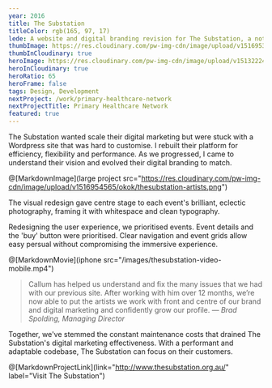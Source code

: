 ```yaml
---
year: 2016
title: The Substation
titleColor: rgb(165, 97, 17)
lede: A website and digital branding revision for The Substation, a not-for-profit arts centre in Melbourne, Australia.
thumbImage: https://res.cloudinary.com/pw-img-cdn/image/upload/v1516953101/okok/thumb-thesubstation.jpg
thumbInCloudinary: true
heroImage: https://res.cloudinary.com/pw-img-cdn/image/upload/v1513222499/okok/thesubstation-hero-THIS_baprpq.jpg
heroInCloudinary: true
heroRatio: 65
heroFrame: false
tags: Design, Development
nextProject: /work/primary-healthcare-network
nextProjectTitle: Primary Healthcare Network
featured: true
---
```


The Substation wanted scale their digital marketing but were stuck with a Wordpress site that was hard to customise. I rebuilt their platform for
efficiency, flexibility and performance. As we progressed, I came to understand their vision and evolved their digital branding to match.

@[MarkdownImage](large project src="https://res.cloudinary.com/pw-img-cdn/image/upload/v1516954565/okok/thesubstation-artists.png")

The visual redesign gave centre stage to each event's brilliant, eclectic photography, framing it with whitespace and clean typography.

Redesigning the user experience, we prioritised events. Event details and the 'buy' button were prioritised. Clear navigation and event grids allow easy persual without compromising the immersive experience.

<!-- @[MarkdownMovie](laptop frame src="/images/thesubstation-video-desktop-events.mp4") -->

@[MarkdownMovie](iphone src="/images/thesubstation-video-mobile.mp4")

<!-- We targeted usability and mobile performance in the upgrade to fulfil the needs of real people. For example, a person travelling home from work on public transport should be able to buy tickets from the site while in transit. To guarantee these opportunities, website performance and user flows were audited and a stack of improvements made. -->

<!-- @[MarkdownImage](src="https://res.cloudinary.com/pw-img-cdn/image/upload/v1513228134/okok/thesubstation-emma-collard.jpg") -->

> Callum has helped us understand and fix the many issues that we had with our previous site. After working with him over 12 months, we’re now able to put the artists we work with front and centre of our brand and digital marketing and confidently grow our profile. _— Brad Spolding, Managing Director_

Together, we've stemmed the constant maintenance costs that drained The Substation's digital marketing effectiveness. With a performant and adaptable codebase, The Substation can focus on their customers.

@[MarkdownProjectLink](link="http://www.thesubstation.org.au/" label="Visit The Substation")
